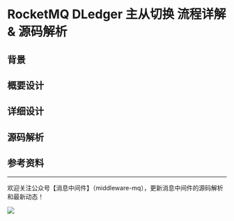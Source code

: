 # RocketMQ DLedger 主从切换 流程详解 & 源码解析

## 背景

## 概要设计

## 详细设计


## 源码解析



## 参考资料



---

欢迎关注公众号【消息中间件】（middleware-mq），更新消息中间件的源码解析和最新动态！

![](https://scarb-images.oss-cn-hangzhou.aliyuncs.com/img/202205170102971.jpg)
